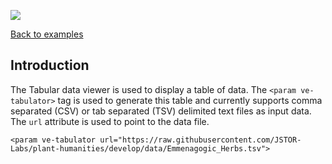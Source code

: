 <a href="https://juncture-digital.org"><img src="https://gitcdn.link/repo/jstor-labs/juncture/main/images/ve-button.png"></a>

<param ve-config
       title="Tabular Data examples"
       banner="https://upload.wikimedia.org/wikipedia/commons/thumb/7/75/WorldMap-A_with_Frame.png/1024px-WorldMap-A_with_Frame.png"
       layout="vtl"
       author="JSTOR Labs team">

<a class="nav" href="/examples"><i class="fas fa-arrow-circle-left"></i>Back to examples</a>

## Introduction

The Tabular data viewer is used to display a table of data. The `<param ve-tabulator>` tag is used to generate this table and currently supports comma separated (CSV) or tab separated (TSV) delimited text files as input data.
The `url` attribute is used to point to the data file.
```
<param ve-tabulator url="https://raw.githubusercontent.com/JSTOR-Labs/plant-humanities/develop/data/Emmenagogic_Herbs.tsv">
```
<param ve-tabulator url="https://raw.githubusercontent.com/JSTOR-Labs/plant-humanities/develop/data/Emmenagogic_Herbs.tsv">
